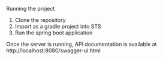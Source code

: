 Running the project
1. Clone the repository
2. Import as a gradle project into STS
3. Run the spring boot application

Once the server is running, API documentation is available at http://localhost:8080/swagger-ui.html
